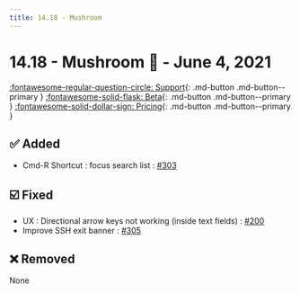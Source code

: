 ```yaml
---
title: 14.18 - Mushroom
---
```

# 14.18 - Mushroom :mushroom: - June 4, 2021

[:fontawesome-regular-question-circle: Support](/support/){: .md-button .md-button--primary }
[:fontawesome-solid-flask: Beta](/documentation/becoming-external-tester/){: .md-button .md-button--primary }
[:fontawesome-solid-dollar-sign: Pricing](/documentation/pricing){: .md-button .md-button--primary }

## :white_check_mark: Added
* Cmd-R Shortcut : focus search list : [#303](https://github.com/isontheline/pro.webssh.net/issues/303)

## :ballot_box_with_check: Fixed
* UX : Directional arrow keys not working (inside text fields) : [#200](https://github.com/isontheline/pro.webssh.net/issues/200)
* Improve SSH exit banner : [#305](https://github.com/isontheline/pro.webssh.net/issues/305)

## :x: Removed
None